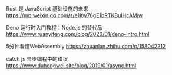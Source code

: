 Rust 是 JavaScript 基础设施的未来 https://mp.weixin.qq.com/s/e1Kw76gE1bRTKBuIHcAMjw

Deno 运行时入门教程：Node.js 的替代品 https://www.ruanyifeng.com/blog/2020/01/deno-intro.html

5分钟看懂WebAssembly https://zhuanlan.zhihu.com/p/158042212

catch js 异步编程中的错误 https://www.duhongwei.site/blog/2019/01/async.html
